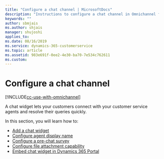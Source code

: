 ```yaml
---
title: "Configure a chat channel | MicrosoftDocs"
description: "Instructions to configure a chat channel in Omnichannel for Customer Service."
keywords: ""
author: sbmjais
ms.author: shjais
manager: shujoshi
applies_to: 
ms.date: 08/16/2019
ms.service: dynamics-365-customerservice
ms.topic: article
ms.assetid: 983e691f-0ee2-4e30-ba70-7e534c762611
ms.custom: 
---
```


# Configure a chat channel

[!INCLUDE[cc-use-with-omnichannel](../../includes/cc-use-with-omnichannel.md)]

A chat widget lets your customers connect with your customer service agents and resolve their queries quickly.

In this section, you will learn how to:

- [Add a chat widget](add-chat-widget.md)
- [Configure agent display name](agent-display-name.md)
- [Configure a pre-chat survey](configure-pre-chat-survey.md)
- [Configure file attachment capability](configure-file-attachment.md)
- [Embed chat widget in Dynamics 365 Portal](embed-chat-widget-portal.md)
